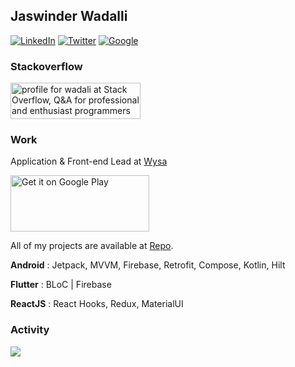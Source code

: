 ## Jaswinder Wadalli

[![LinkedIn](https://img.shields.io/badge/LinkedIn-0077B5?style=for-the-badge&logo=linkedin&logoColor=white)](https://www.linkedin.com/in/jaswinder-wadali-4a28707b/)
[![Twitter](https://img.shields.io/badge/Twitter-%231DA1F2.svg?style=for-the-badge&logo=Twitter&logoColor=white)](https://twitter.com/jaswinderwadali)
[![Google](https://img.shields.io/badge/google-4285F4?style=for-the-badge&logo=google&logoColor=white)](https://g.dev/wadali)

### Stackoverflow 
<a href="https://stackoverflow.com/users/2587027/wadali"><img src="https://stackoverflow.com/users/flair/2587027.png" width="208" height="58" alt="profile for wadali at Stack Overflow, Q&amp;A for professional and enthusiast programmers" title="profile for wadali at Stack Overflow, Q&amp;A for professional and enthusiast programmers"></a>

### Work 
Application & Front-end Lead  at [Wysa](https://wysa.io)

<a href='https://play.google.com/store/apps/details?id=bot.touchkin&pcampaignid=pcampaignidMKT-Other-global-all-co-prtnr-py-PartBadge-Mar2515-1'><img width="222" height="90" alt='Get it on Google Play' src='https://play.google.com/intl/en_us/badges/static/images/badges/en_badge_web_generic.png'/></a>


All of my projects are available at [Repo](https://github.com/jaswinderwadali).  

**Android** : Jetpack, MVVM, Firebase, Retrofit, Compose, Kotlin, Hilt 

**Flutter** : BLoC | Firebase

**ReactJS** : React Hooks, Redux, MaterialUI 


<h3>Activity</h3>
<a href="https://github.com/jaswinderwadali">
    <img align="center" src="https://github-readme-stats.vercel.app/api?username=jaswinderwadali&theme=radical&show_icons=true&border_radius=10"/>
</a>


